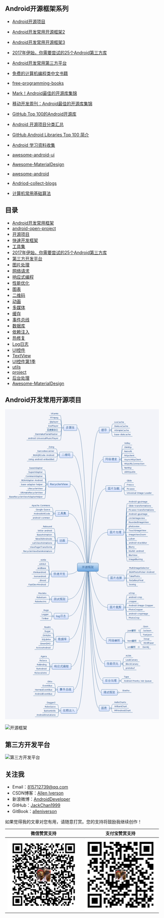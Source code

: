 ## Android开源框架系列

- [Android开源项目](http://blog.csdn.net/axi295309066/article/details/53857958)

- [Android开发常用开源框架2](http://blog.csdn.net/axi295309066/article/details/53763565)

- [Android开发常用开源框架3](http://blog.csdn.net/axi295309066/article/details/53783009)

- [2017年伊始，你需要尝试的25个Android第三方库](http://blog.csdn.net/axi295309066/article/details/56013369)

- [Android开发常用第三方平台](http://blog.csdn.net/axi295309066/article/details/52901991)

- [免费的计算机编程类中文书籍](https://github.com/justjavac/free-programming-books-zh_CN)

- [free-programming-books](https://github.com/vhf/free-programming-books)

- [Mark！Android最佳的开源库集锦](http://weibo.com/ttarticle/p/show?id=2309404039858120191334)

- [移动开发周刊：Android最佳的开源库集锦](http://weibo.com/ttarticle/p/show?id=2309404040295888065499)

- [GitHub Top 100的Android开源库](http://mp.weixin.qq.com/s?__biz=MzA4NTQwNDcyMA==&mid=402675429&idx=1&sn=ba3afd2069004b220eaa8a77fdecbaf7&scene=4#wechat_redirect)

- [Android 开源项目分类汇总](https://github.com/Trinea/android-open-project)

- [GitHub Android Libraries Top 100 简介](https://github.com/Freelander/Android_Data/blob/master/Android-Librarys-Top-100.md)

- [Android 学习资料收集](https://github.com/Freelander/Android_Data)

- [awesome-android-ui](https://github.com/wasabeef/awesome-android-ui)

- [Awesome-MaterialDesign](https://github.com/lightSky/Awesome-MaterialDesign)

- [awesome-android](https://snowdream.github.io/awesome-android/)

- [Andriod-collect-blogs](https://github.com/ZQiang94/Andriod-collect-blogs)

- [计算机常用基础算法](https://github.com/shijiebei2009/Algorithms)

## 目录

* [Android开发常用框架](README.md)
* [android-open-project](android-open-project/android-open-project.md)
* [开源项目](company/company.md)
* [快速开发框架](快速开发/快速开发.md)
* [工具集](工具集/commons.md)
* [2017年伊始，你需要尝试的25个Android第三方库](android-open-project/2017年伊始，你需要尝试的25个Android第三方库.md)
* [第三方开发平台](开放平台/第三方开发平台.md)
* [图片处理](图片处理/图片处理.md)
* [网络请求](网络请求/net.md)
* [响应式编程](响应式编程/rx.md)
* [性能优化](性能优化/performance.md)
* [图表](图表/chart.md)
* [二维码](二维码/qrcode.md)
* [动画](动画/animation.md)
* [多媒体](多媒体/media.md)
* [缓存](缓存/cache.md)
* [事件总线](事件总线/eventbus.md)
* [数据库](数据库/database.md)
* [依赖注入](依赖注入/inject.md)
* [热修复](hotfix/hotfix.md)
* [Log日志](Log日志/logutils.md)
* [UI控件](UI控件/widget.md)
* [TextView](UI控件/TextView.md)
* [UI控件第1季](UI控件/demo1.md)
* [utils](utils/utils.md)
* [project](project/project.md)
* [后台处理](后台处理/后台处理.md)
* [Awesome-MaterialDesign](MaterialDesign/Awesome-MaterialDesign.md)

## Android开发常用开源项目

![开源框架](assets/开源框架.png)

![开源框架](http://img.blog.csdn.net/20161023134413810)

## 第三方开发平台

![第三方开发平台](http://img.blog.csdn.net/20161023155813600)

## 关注我

- Email：<815712739@qq.com>
- CSDN博客：[Allen Iverson](http://blog.csdn.net/axi295309066)
- 新浪微博：[AndroidDeveloper](http://weibo.com/u/1848214604?topnav=1&wvr=6&topsug=1&is_all=1)
- GitHub：[JackChan1999](https://github.com/JackChan1999)
- GitBook：[alleniverson](https://www.gitbook.com/@alleniverson)

如果觉得我的文章对您有用，请随意打赏。您的支持将鼓励我继续创作！

|                  微信赞赏支持                  |                 支付宝赞赏支持                  |
| :--------------------------------------: | :--------------------------------------: |
| <img src="assets/weixin.png" width="300" /> | <img src="assets/支付宝.jpg" width="300" /> |
